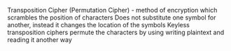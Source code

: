 Transposition Cipher (Permutation Cipher) -  method of encryption which scrambles the position of characters
	Does not substitute one symbol for another, instead it changes the location of the symbols
Keyless transposition ciphers permute the characters by using writing plaintext and reading it another way 